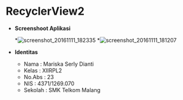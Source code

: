 # RecyclerView2
 
 * __Screenshoot Aplikasi__
   
   *![screenshot_20161111_182335](https://cloud.githubusercontent.com/assets/22024067/20214277/b63cfd6c-a83f-11e6-8138-f5548b35d418.png)
   *![screenshot_20161111_181207](https://cloud.githubusercontent.com/assets/22024067/20214278/b640337e-a83f-11e6-9341-37b420d0d947.png)  
   
   
 * __Identitas__
     
     * Nama    : Mariska Serly Dianti
     * Kelas   : XIIRPL2
     * No.Abs  : 23
     * NIS     : 4371/1269.070
     * Sekolah : SMK Telkom Malang
